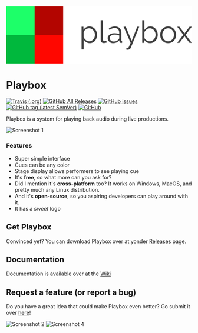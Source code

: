 ![Playbox logo](https://raw.githubusercontent.com/cjdenio/playbox/master/img/logo_dark_small.png)
# Playbox

[![Travis (.org)](https://img.shields.io/travis/cjdenio/playbox.svg)](https://travis-ci.org/cjdenio/playbox)
[![GitHub All Releases](https://img.shields.io/github/downloads/cjdenio/playbox/total.svg)](https://github.com/cjdenio/playbox/releases)
[![GitHub issues](https://img.shields.io/github/issues/cjdenio/playbox.svg)](https://github.com/cjdenio/playbox/issues)
[![GitHub tag (latest SemVer)](https://img.shields.io/github/tag/cjdenio/playbox.svg?label=version)](https://github.com/cjdenio/playbox/releases/latest)
[![GitHub](https://img.shields.io/github/license/cjdenio/playbox.svg)](https://github.com/cjdenio/playbox/blob/master/LICENSE)

Playbox is a system for playing back audio during live productions.

![Screenshot 1](https://github.com/cjdenio/playbox/wiki/img/playbox-1.jpg)

### Features
- Super simple interface
- Cues can be any color
- Stage display allows performers to see playing cue
- It's **free**, so what more can you ask for?
- Did I mention it's **cross-platform** too? It works on Windows, MacOS, and pretty much any Linux distribution.
- And it's **open-source**, so you aspiring developers can play around with it.
- It has a *sweet* logo

## Get Playbox

Convinced yet? You can download Playbox over at yonder [Releases](https://github.com/cjdenio/playbox/releases/latest) page. 

## Documentation

Documentation is available over at the [Wiki](https://github.com/cjdenio/playbox/wiki)

## Request a feature (or report a bug)

Do you have a great idea that could make Playbox even better? Go submit it over [here](https://github.com/cjdenio/playbox/issues/new)!

![Screenshot 2](https://github.com/cjdenio/playbox/wiki/img/playbox-3.jpg)
![Screenshot 4](https://github.com/cjdenio/playbox/wiki/img/playbox-4.jpg)